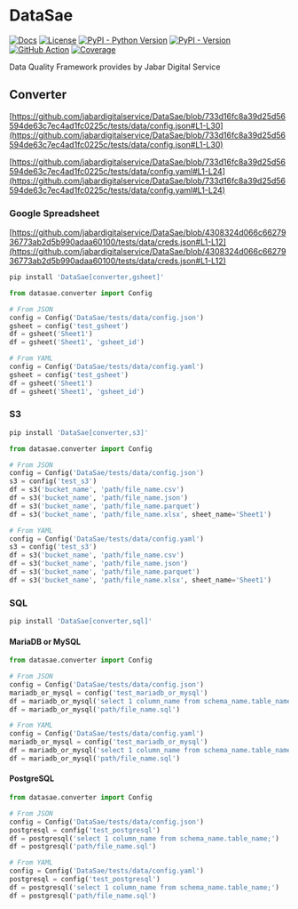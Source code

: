 <!--
Copyright (c) Free Software Foundation, Inc. All rights reserved.
Licensed under the AGPL-3.0-only License. See LICENSE in the project root for license information.
-->

# DataSae

[![Docs](https://img.shields.io/badge/Docs-blue)](https://jabardigitalservice.github.io/DataSae/)
[![License](https://img.shields.io/github/license/jabardigitalservice/DataSae?logoColor=black&label=License&labelColor=black&color=brightgreen)](https://github.com/jabardigitalservice/DataSae/blob/main/LICENSE)
[![PyPI - Python Version](https://img.shields.io/pypi/pyversions/DataSae?logo=python&label=Python&labelColor=black)](https://pypi.org/project/DataSae/)
[![PyPI - Version](https://img.shields.io/pypi/v/DataSae?logo=pypi&label=PyPI&labelColor=black)](https://pypi.org/project/DataSae/)
[![GitHub Action](https://img.shields.io/github/actions/workflow/status/jabardigitalservice/DataSae/python.yaml?logo=GitHub&label=CI/CD&labelColor=black)](https://github.com/jabardigitalservice/DataSae/actions/workflows/python.yaml)
[![Coverage](https://img.shields.io/endpoint?url=https://raw.githubusercontent.com/jabardigitalservice/DataSae/python-coverage-comment-action-data/endpoint.json&labelColor=black)](https://htmlpreview.github.io/?https://github.com/jabardigitalservice/DataSae/blob/python-coverage-comment-action-data/htmlcov/index.html)

Data Quality Framework provides by Jabar Digital Service

## Converter

[https://github.com/jabardigitalservice/DataSae/blob/733d16fc8a39d25d56594de63c7ec4ad1fc0225c/tests/data/config.json#L1-L30](https://github.com/jabardigitalservice/DataSae/blob/733d16fc8a39d25d56594de63c7ec4ad1fc0225c/tests/data/config.json#L1-L30)

[https://github.com/jabardigitalservice/DataSae/blob/733d16fc8a39d25d56594de63c7ec4ad1fc0225c/tests/data/config.yaml#L1-L24](https://github.com/jabardigitalservice/DataSae/blob/733d16fc8a39d25d56594de63c7ec4ad1fc0225c/tests/data/config.yaml#L1-L24)

### Google Spreadsheet

[https://github.com/jabardigitalservice/DataSae/blob/4308324d066c6627936773ab2d5b990adaa60100/tests/data/creds.json#L1-L12](https://github.com/jabardigitalservice/DataSae/blob/4308324d066c6627936773ab2d5b990adaa60100/tests/data/creds.json#L1-L12)

```sh
pip install 'DataSae[converter,gsheet]'
```

```py
from datasae.converter import Config

# From JSON
config = Config('DataSae/tests/data/config.json')
gsheet = config('test_gsheet')
df = gsheet('Sheet1')
df = gsheet('Sheet1', 'gsheet_id')

# From YAML
config = Config('DataSae/tests/data/config.yaml')
gsheet = config('test_gsheet')
df = gsheet('Sheet1')
df = gsheet('Sheet1', 'gsheet_id')
```

### S3

```sh
pip install 'DataSae[converter,s3]'
```

```py
from datasae.converter import Config

# From JSON
config = Config('DataSae/tests/data/config.json')
s3 = config('test_s3')
df = s3('bucket_name', 'path/file_name.csv')
df = s3('bucket_name', 'path/file_name.json')
df = s3('bucket_name', 'path/file_name.parquet')
df = s3('bucket_name', 'path/file_name.xlsx', sheet_name='Sheet1')

# From YAML
config = Config('DataSae/tests/data/config.yaml')
s3 = config('test_s3')
df = s3('bucket_name', 'path/file_name.csv')
df = s3('bucket_name', 'path/file_name.json')
df = s3('bucket_name', 'path/file_name.parquet')
df = s3('bucket_name', 'path/file_name.xlsx', sheet_name='Sheet1')
```

### SQL

```sh
pip install 'DataSae[converter,sql]'
```

#### MariaDB or MySQL

```py
from datasae.converter import Config

# From JSON
config = Config('DataSae/tests/data/config.json')
mariadb_or_mysql = config('test_mariadb_or_mysql')
df = mariadb_or_mysql('select 1 column_name from schema_name.table_name;')
df = mariadb_or_mysql('path/file_name.sql')

# From YAML
config = Config('DataSae/tests/data/config.yaml')
mariadb_or_mysql = config('test_mariadb_or_mysql')
df = mariadb_or_mysql('select 1 column_name from schema_name.table_name;')
df = mariadb_or_mysql('path/file_name.sql')
```

#### PostgreSQL

```py
from datasae.converter import Config

# From JSON
config = Config('DataSae/tests/data/config.json')
postgresql = config('test_postgresql')
df = postgresql('select 1 column_name from schema_name.table_name;')
df = postgresql('path/file_name.sql')

# From YAML
config = Config('DataSae/tests/data/config.yaml')
postgresql = config('test_postgresql')
df = postgresql('select 1 column_name from schema_name.table_name;')
df = postgresql('path/file_name.sql')
```
